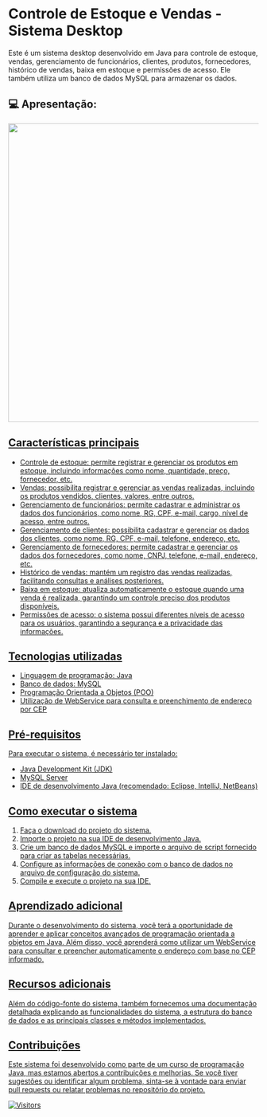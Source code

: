 # Controle de Estoque e Vendas - Sistema Desktop

Este é um sistema desktop desenvolvido em Java para controle de estoque, vendas, gerenciamento de funcionários, clientes, produtos, fornecedores, histórico de vendas, baixa em estoque e permissões de acesso. Ele também utiliza um banco de dados MySQL para armazenar os dados.



## 💻 Apresentação:

<p align="center">
<a href="https://github.com/pblda13/Projeto-Loteria">
<img  width="1000"  height="600" src="5.gif">
</p>

## Características principais

- Controle de estoque: permite registrar e gerenciar os produtos em estoque, incluindo informações como nome, quantidade, preço, fornecedor, etc.
- Vendas: possibilita registrar e gerenciar as vendas realizadas, incluindo os produtos vendidos, clientes, valores, entre outros.
- Gerenciamento de funcionários: permite cadastrar e administrar os dados dos funcionários, como nome, RG, CPF, e-mail, cargo, nível de acesso, entre outros.
- Gerenciamento de clientes: possibilita cadastrar e gerenciar os dados dos clientes, como nome, RG, CPF, e-mail, telefone, endereço, etc.
- Gerenciamento de fornecedores: permite cadastrar e gerenciar os dados dos fornecedores, como nome, CNPJ, telefone, e-mail, endereço, etc.
- Histórico de vendas: mantém um registro das vendas realizadas, facilitando consultas e análises posteriores.
- Baixa em estoque: atualiza automaticamente o estoque quando uma venda é realizada, garantindo um controle preciso dos produtos disponíveis.
- Permissões de acesso: o sistema possui diferentes níveis de acesso para os usuários, garantindo a segurança e a privacidade das informações.

## Tecnologias utilizadas

- Linguagem de programação: Java
- Banco de dados: MySQL
- Programação Orientada a Objetos (POO)
- Utilização de WebService para consulta e preenchimento de endereço por CEP

## Pré-requisitos

Para executar o sistema, é necessário ter instalado:

- Java Development Kit (JDK)
- MySQL Server
- IDE de desenvolvimento Java (recomendado: Eclipse, IntelliJ, NetBeans)

## Como executar o sistema

1. Faça o download do projeto do sistema.
2. Importe o projeto na sua IDE de desenvolvimento Java.
3. Crie um banco de dados MySQL e importe o arquivo de script fornecido para criar as tabelas necessárias.
4. Configure as informações de conexão com o banco de dados no arquivo de configuração do sistema.
5. Compile e execute o projeto na sua IDE.

## Aprendizado adicional

Durante o desenvolvimento do sistema, você terá a oportunidade de aprender e aplicar conceitos avançados de programação orientada a objetos em Java. Além disso, você aprenderá como utilizar um WebService para consultar e preencher automaticamente o endereço com base no CEP informado.

## Recursos adicionais

Além do código-fonte do sistema, também fornecemos uma documentação detalhada explicando as funcionalidades do sistema, a estrutura do banco de dados e as principais classes e métodos implementados.

## Contribuições

Este sistema foi desenvolvido como parte de um curso de programação Java, mas estamos abertos a contribuições e melhorias. Se você tiver sugestões ou identificar algum problema, sinta-se à vontade para enviar pull requests ou relatar problemas no repositório do projeto.

![Visitors](https://api.visitorbadge.io/api/visitors?path=https%3A%2F%2Fgithub.com%2Fpblda13%2FControle_de_vendas&label=Visitors&labelColor=%23d9e3f0&countColor=%23f47373)

